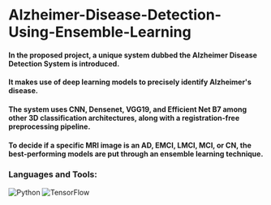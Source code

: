 # Alzheimer-Disease-Detection-Using-Ensemble-Learning

<h4>In the proposed project, a unique system dubbed the Alzheimer Disease Detection System is introduced.</h4>
<h4>It makes use of deep learning models to precisely identify Alzheimer's disease.</h4>
<h4>The system uses CNN, Densenet, VGG19, and Efficient Net B7 among other 3D classification architectures, along with a registration-free preprocessing pipeline.</h4>
<h4>To decide if a specific MRI image is an AD, EMCI, LMCI, MCI, or CN, the best-performing models are put through an ensemble learning technique.</h4>


### Languages and Tools:
![Python](https://img.shields.io/badge/-Python-3776AB?logo=python&logoColor=white)
![TensorFlow](https://img.shields.io/badge/-TensorFlow-FF6F00?logo=tensorflow&logoColor=white)
